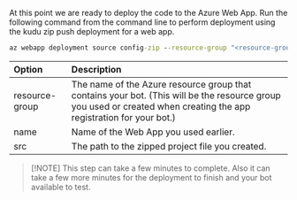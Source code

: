 At this point we are ready to deploy the code to the Azure Web App. Run the following command from the command line to perform deployment using the kudu zip push deployment for a web app.

```cmd
az webapp deployment source config-zip --resource-group "<resource-group-name>" --name "<name-of-web-app>" --src <project-zip-path>
```

| Option   | Description |
|:---------|:------------|
| resource-group | The name of the Azure resource group that contains your bot. (This will be the resource group you used or created when creating the app registration for your bot.) |
| name | Name of the Web App you used earlier. |
| src  | The path to the zipped project file you created. |

> [!NOTE] This step can take a few minutes to complete. Also it can take a few more minutes for the deployment to finish and your bot available to test.